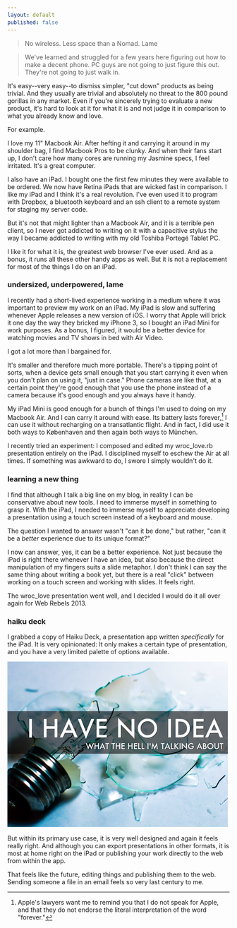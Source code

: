 ```yaml
---
layout: default
published: false
---
```


> No wireless. Less space than a Nomad. Lame

> We've learned and struggled for a few years here figuring out how to make a decent phone. PC guys are not going to just figure this out. They're not going to just walk in.

It's easy--very easy--to dismiss simpler, "cut down" products as being trivial. And they usually are trivial and absolutely no threat to the 800 pound gorillas in any market. Even if you're sincerely trying to evaluate a new product, it's hard to look at it for what it is and not judge it in comparison to what you already know and love.

For example.

I love my 11" Macbook Air. After hefting it and carrying it around in my shoulder bag, I find Macbook Pros to be clunky. And when their fans start up, I don't care how many cores are running my Jasmine specs, I feel irritated. It's a great computer.

I also have an iPad. I bought one the first few minutes they were available to be ordered. We now have Retina iPads that are wicked fast in comparison. I like my iPad and I think it's a real revolution. I've even used it to program with Dropbox, a bluetooth keyboard and an ssh client to a remote system for staging my server code.

But it's not that might lighter than a Macbook Air, and it is a terrible pen client, so I never got addicted to writing on it with a capacitive stylus the way I became addicted to writing with my old Toshiba Portegé Tablet PC.

I like it for what it is, the greatest web browser I've ever used. And as a bonus, it runs all these other handy apps as well. But it is not a replacement for most of the things I do on an iPad.

### undersized, underpowered, lame

I recently had a short-lived experience working in a medium where it was important to preview my work on an iPad. My iPad is slow and suffering whenever Apple releases a new version of iOS. I worry that Apple will brick it one day the way they bricked my iPhone 3, so I bought an iPad Mini for work purposes. As a bonus, I figured, it would be a better device for watching movies and TV shows in bed with Air Video.

I got a lot more than I bargained for.

It's smaller and therefore much more portable. There's a tipping point of sorts, when a device gets small enough that you start carrying it even when you don't plan on using it, "just in case." Phone cameras are like that, at a certain point they're good enough that you use the phone instead of a camera because it's good enough and you always have it handy.

My iPad Mini is good enough for a bunch of things I'm used to doing on my Macbook Air. And I can carry it around with ease. Its battery lasts forever,[^apple] I can use it without recharging on a transatlantic flight. And in fact, I did use it both ways to Københaven and then again both ways to München.

I recently tried an experiment: I composed and edited my wroc_love.rb presentation entirely on the iPad. I disciplined myself to eschew the Air at all times. If something was awkward to do, I swore I simply wouldn't do it.

### learning a new thing

I find that although I talk a big line on my blog, in reality I can be conservative about new tools. I need to immerse myself in something to grasp it. With the iPad, I needed to immerse myself to appreciate developing a presentation using a touch screen instead of a keyboard and mouse.

The question I wanted to answer wasn't "can it be done," but rather, "can it be a *better* experience due to its unique format?"

I now can answer, yes, it can be a better experience. Not just because the iPad is right there whenever I have an idea, but also because the direct manipulation of my fingers suits a slide metaphor. I don't think I can say the same thing about writing a book yet, but there is a real "click" between working on a touch screen and working with slides. It feels right.

The wroc_love presentation went well, and I decided I would do it all over again for Web Rebels 2013.

### haiku deck

I grabbed a copy of Haiku Deck, a presentation app written *specifically* for the iPad. It is very opinionated: It only makes a certain type of presentation, and you have a very limited palette of options available.

![I have no idea what I'm talking about](/assets/images/i-have-no-idea.png)

But within its primary use case, it is very well designed and again it feels really right. And although you can export presentations in other formats, it is most at home right on the iPad or publishing your work directly to the web from within the app.

That feels like the future, editing things and publishing them to the web. Sending someone a file in an email feels so very last century to me.

[^apple]: Apple's lawyers want me to remind you that I do not speak for Apple, and that they do not endorse the literal interpretation of the word "forever."